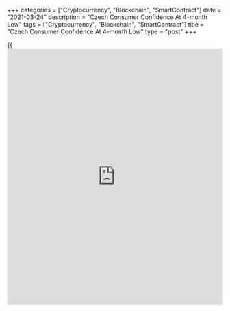 +++
categories = ["Cryptocurrency", "Blockchain", "SmartContract"]
date = "2021-03-24"
description = "Czech Consumer Confidence At 4-month Low"
tags = ["Cryptocurrency", "Blockchain", "SmartContract"]
title = "Czech Consumer Confidence At 4-month Low"
type = "post"
+++

{{<iframe id="large-banner" src="https://www.bounty.group/#slide=3.0" width="100%" height="600" scrolling="no" style="border: 0px solid rgb(216, 221, 230); border-radius: 3px;">}}

The Czech Republic's consumer confidence weakened for a third month in a
row to its lowest level in four months amid stricter restrictions to
battle a resurgence in the [coronavirus][1] pandemic, survey data from
the statistical office showed Wednesday.

The consumer confidence indicator dropped to 84.0 from 85.0 in February.
The latest reading was the weakest since November, when it was at 83.4.

Expectations of a deterioration in the overall economic situation for
the next twelve months increased for the third time in a row. Fears over
rising unemployment also climbed.

Concerns over a weakening of the personal financial situation, rising
prices, and saving intentions in the twelve months were unchanged.

The industrial confidence index eased to 95.4 in March from 97.1 in
February.

Optimism continued to improve in the construction sector, while morale
weakened further in trade and services.

The overall economic sentiment index fell to a four-month low of 87.0
from 89.7 in the previous month.

For comments and feedback [contact](https://www.playgroundfx.com/contact/): editorial@rtt[news](https://www.letsplayfx.com/blog/forex-news-website/).com

[Economic News][2]

 **What parts of the world are seeing the best (and worst) economic
performances lately? Click[here][3] to check out our [Econ Scorecard][3]
and find out! See up-to-the-moment [ranking](https://www.playgroundfx.com/blog/crypto-exchange-ranking/)s for the best and worst
performers in [GDP][4], [unemployment rate][5], [inflation][6] and much
more.**

   1. www.rtt[news](https://www.letsplayfx.com/blog/forex-news-website/).com/list/coronavirus.aspx
   2. www.rtt[news](https://www.letsplayfx.com/blog/forex-news-website/).com/Content/EconomicNews.aspx
   3. www.rtt[news](https://www.letsplayfx.com/blog/forex-news-website/).com/economic-scorecard/world-rank/retail-sales/highest-performance.aspx
   4. www.rtt[news](https://www.letsplayfx.com/blog/forex-news-website/).com/economic-scorecard/world-rank/GDP/highest-performance.aspx
   5. www.rtt[news](https://www.letsplayfx.com/blog/forex-news-website/).com/economic-scorecard/world-rank/unemployment-rate/lowest-performance.aspx
   6. www.rtt[news](https://www.letsplayfx.com/blog/forex-news-website/).com/economic-scorecard/world-rank/CPI/highest-performance.aspx